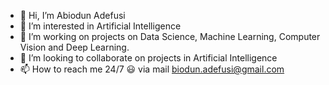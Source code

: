 - 👋 Hi, I’m Abiodun Adefusi
- 👀 I’m interested in Artificial Intelligence 
- 🌱 I’m working on projects on Data Science, Machine Learning, Computer Vision and Deep Learning.
- 💞️ I’m looking to collaborate on projects in Artificial Intelligence 
- 📫 How to reach me 24/7 😃 via mail biodun.adefusi@gmail.com

<!---
King-Abbey/King-Abbey is a ✨ special ✨ repository because its `README.md` (this file) appears on your GitHub profile.
You can click the Preview link to take a look at your changes.
--->
